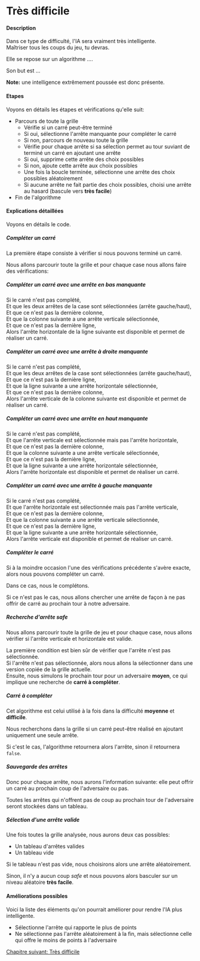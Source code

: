 # Très difficile

#### Description

Dans ce type de difficulté, l'IA sera vraiment très intelligente.  
Maîtriser tous les coups du jeu, tu devras.

Elle se repose sur un algorithme ....

Son but est ...

**Note:** une intelligence extrêmement poussée est donc présente.

#### Etapes

Voyons en détails les étapes et vérifications qu'elle suit:

- Parcours de toute la grille
   - Vérifie si un carré peut-être terminé
   - Si oui, sélectionne l'arrête manquante pour compléter le carré
   - Si non, parcours de nouveau toute la grille
   - Vérifie pour chaque arrête si sa sélection permet au tour suviant de terminé un carré en ajoutant une arrête
   - Si oui, supprime cette arrête des choix possibles
   - Si non, ajoute cette arrête aux choix possibles
   - Une fois la boucle terminée, sélectionne une arrête des choix possibles aléatoirement
   - Si aucune arrête ne fait partie des choix possibles, choisi une arrête au hasard (bascule vers **très facile**)
- Fin de l'algorithme

#### Explications détaillées

Voyons en détails le code.

##### Compléter un carré

La première étape consiste à vérifier si nous pouvons terminé un carré.

Nous allons parcourir toute la grille et pour chaque case nous allons faire des vérifications:

##### Compléter un carré avec une arrête en bas manquante

Si le carré n'est pas complété,  
Et que les deux arrêtes de la case sont sélectionnées (arrête gauche/haut),  
Et que ce n'est pas la dernière colonne,  
Et que la colonne suivante a une arrête verticale sélectionnée,  
Et que ce n'est pas la dernière ligne,  
Alors l'arrête horizontale de la ligne suivante est disponible et permet de réaliser un carré.

##### Compléter un carré avec une arrête à droite manquante

Si le carré n'est pas complété,  
Et que les deux arrêtes de la case sont sélectionnées (arrête gauche/haut),  
Et que ce n'est pas la dernière ligne,  
Et que la ligne suivante a une arrête horizontale sélectionnée,  
Et que ce n'est pas la dernière colonne,  
Alors l'arrête verticale de la colonne suivante est disponible et permet de réaliser un carré.

##### Compléter un carré avec une arrête en haut manquante

Si le carré n'est pas complété,  
Et que l'arrête verticale est sélectionnée mais pas l'arrête horizontale,  
Et que ce n'est pas la dernière colonne,  
Et que la colonne suivante a une arrête verticale sélectionnée,  
Et que ce n'est pas la dernière ligne,  
Et que la ligne suivante a une arrête horizontale sélectionnée,  
Alors l'arrête horizontale est disponible et permet de réaliser un carré.

##### Compléter un carré avec une arrête à gauche manquante

Si le carré n'est pas complété,  
Et que l'arrête horizontale est sélectionnée mais pas l'arrête verticale,  
Et que ce n'est pas la dernière colonne,  
Et que la colonne suivante a une arrête verticale sélectionnée,  
Et que ce n'est pas la dernière ligne,  
Et que la ligne suivante a une arrête horizontale sélectionnée,  
Alors l'arrête verticale est disponible et permet de réaliser un carré.

##### Compléter le carré

Si à la moindre occasion l'une des vérifications précédente s'avère exacte, alors nous pouvons compléter un carré.

Dans ce cas, nous le complétons.

Si ce n'est pas le cas, nous allons chercher une arrête de façon à ne pas offrir de carré au prochain tour à notre adversaire.

##### Recherche d'arrête *safe*

Nous allons parcourir toute la grille de jeu et pour chaque case, nous allons vérifier si l'arrête verticale et horizontale est valide.

La première condition est bien sûr de vérifier que l'arrête n'est pas sélectionnée.  
Si l'arrête n'est pas sélectionnée, alors nous allons la sélectionner dans une version copiée de la grille actuelle.  
Ensuite, nous simulons le prochain tour pour un adversaire **moyen**, ce qui implique une recherche de **carré à compléter**.

##### Carré à compléter

Cet algorithme est celui utilisé à la fois dans la difficulté **moyenne** et **difficile**.

Nous recherchons dans la grille si un carré peut-être réalisé en ajoutant uniquement une seule arrête.

Si c'est le cas, l'algorithme retournera alors l'arrête, sinon il retournera `false`.

##### Sauvegarde des arrêtes

Donc pour chaque arrête, nous aurons l'information suivante: elle peut offrir un carré au prochain coup de l'adversaire ou pas.

Toutes les arrêtes qui n'offrent pas de coup au prochain tour de l'adversaire seront stockées dans un tableau.

##### Sélection d'une arrête valide

Une fois toutes la grille analysée, nous aurons deux cas possibles:

- Un tableau d'arrêtes valides
- Un tableau vide

Si le tableau n'est pas vide, nous choisirons alors une arrête aléatoirement.

Sinon, il n'y a aucun coup *safe* et nous pouvons alors basculer sur un niveau aléatoire **très facile**.

#### Améliorations possibles

Voici la liste des éléments qu'on pourrait améliorer pour rendre l'IA plus intelligente.

- Sélectionne l'arrête qui rapporte le plus de points
- Ne sélectionne pas l'arrête aléatoirement à la fin, mais sélectionne celle qui offre le moins de points à l'adversaire

<a href="{{ site.baseUrl }}config/very-hard/" class="btn btn-green">Chapitre suivant: Très difficile</a>
